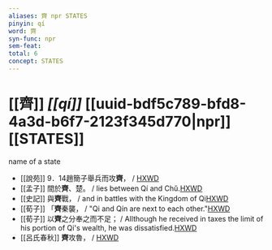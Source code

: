 ```yaml
---
aliases: 齊 npr STATES
pinyin: qí
word: 齊
syn-func: npr
sem-feat: 
total: 6
concept: STATES 
---
```

# [[齊]] *[[qí]]*  [[uuid-bdf5c789-bfd8-4a3d-b6f7-2123f345d770|npr]] [[STATES]]
name of a state
 - [[說苑]] 9．14趙簡子舉兵而攻**齊**， / [HXWD](https://hxwd.org/textview.html?location=CH1a0907_CHANT_009-14a.2)
 - [[孟子]] 間於**齊**、楚。 / lies between Qí and Chǔ.[HXWD](https://hxwd.org/textview.html?location=KR1h0001_tls_002-60a.4)
 - [[史記]] 與**齊**戰， / and in battles with the Kingdom of Qi[HXWD](https://hxwd.org/textview.html?location=KR2a0001_tls_086-1a.8)
 - [[荀子]] 「**齊**秦襲，
                     / "Qi and Qín are next to each other."[HXWD](https://hxwd.org/textview.html?location=KR3a0002_tls_003-1a.14)
 - [[荀子]] 以**齊**之分奉之而不足；
                     / Allthough he received in taxes the limit of his portion of Qi's wealth, he was dissatisfied.[HXWD](https://hxwd.org/textview.html?location=KR3a0002_tls_007-1a.15)
 - [[呂氏春秋]] **齊**攻魯，
                     / [HXWD](https://hxwd.org/textview.html?location=KR3j0009_tls_009-22a.2)
